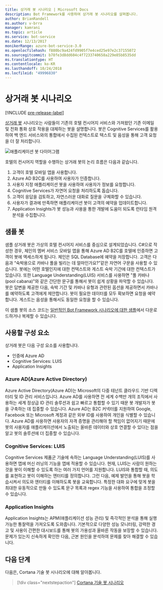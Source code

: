 ```yaml
---
title: 상거래 봇 시나리오 | Microsoft Docs
description: Bot Framework를 사용하여 상거래 봇 시나리오를 살펴봅니다.
author: BrianRandell
ms.author: v-brra
manager: kamrani
ms.topic: article
ms.service: bot-service
ms.date: 12/13/2017
monikerRange: azure-bot-service-3.0
ms.openlocfilehash: f880bc9a424fd9905f7e4ced25e97e2c37155072
ms.sourcegitcommit: b78fe3d8dd604c4f7233740658a229e85b8535dd
ms.translationtype: HT
ms.contentlocale: ko-KR
ms.lasthandoff: 10/24/2018
ms.locfileid: "49996830"
---
```

# <a name="commerce-bot-scenario"></a>상거래 봇 시나리오

[!INCLUDE [pre-release-label](includes/pre-release-label-v3.md)]

[상거래 봇](bot-service-scenario-commerce.md) 시나리오는 사람들이 기존의 호텔 컨시어지 서비스와 가져왔던 기존 이메일 및 전화 통화 상호 작용을 대체하는 봇을 설명합니다. 봇은 Cognitive Services를 활용하여 백 엔드 서비스와의 통합에서 수집된 컨텍스트로 텍스트 및 음성을 통해 고객 요청을 더 잘 처리합니다.

![애플리케이션 봇 다이어그램](~/media/scenarios/bot-service-scenario-commerce-bot.png)

호텔의 컨시어지 역할을 수행하는 상거래 봇의 논리 흐름은 다음과 같습니다.

1. 고객이 호텔 모바일 앱을 사용합니다.
2. Azure AD B2C를 사용하여 사용자가 인증합니다.
3. 사용자 지정 애플리케이션 봇을 사용하여 사용자가 정보를 요청합니다. 
4. Cognitive Services가 자연어 요청을 처리하도록 돕습니다.
5. 고객이 응답을 검토하고, 자연스러운 대화로 질문을 구체화할 수 있습니다.
6. 사용자가 결과에 만족하면 애플리케이션 봇이 고객의 예약을 업데이트합니다.
7. Application Insights가 봇 성능과 사용을 통한 개발에 도움이 되도록 런타임 원격 분석을 수집합니다.

## <a name="sample-bot"></a>샘플 봇
샘플 상거래 봇은 가상의 호텔 컨시어지 서비스를 중심으로 설계되었습니다. C#으로 작성한 경우, 체인의 멤버 서비스 모바일 앱을 통해 Azure AD B2C를 호텔에 인증하면 고객이 봇에 액세스하게 됩니다. 체인은 SQL Database에 예약을 저장합니다. 고객은 다음과 “숙박용으로 카바나 풀을 빌리는 데 얼마인가요?”같은 자연어 구문을 사용할 수 있습니다. 봇에는 어떤 호텔인지에 대한 컨텍스트와 게스트 숙박 기간에 대한 컨텍스트가 있습니다. 또한 Language Understanding(LUIS) 서비스를 사용하면 "풀 카바나(pool cabana)"와 같은 간단한 문구를 통해서 봇이 쉽게 상황을 파악할 수 있습니다. 봇은 답변을 제공한 다음, 숙박 기간 및 카바나 유형과 관련된 옵션을 제공하면서 카바나를 예약하도록 고객에게 제안합니다. 봇이 필요한 데이터를 모두 확보하면 요청을 예약합니다. 게스트는 음성을 통해서도 동일한 요청을 할 수 있습니다.

이 샘플 봇의 소스 코드는 [일반적인 Bot Framework 시나리오에 대한 샘플](https://aka.ms/bot/scenarios)에서 다운로드하거나 복제할 수 있습니다.

## <a name="components-youll-use"></a>사용할 구성 요소
상거래 봇은 다음 구성 요소를 사용합니다.
-   인증에 Azure AD
-   Cognitive Services: LUIS
-   Application Insights

### <a name="azure-active-directory-azure-ad"></a>Azure AD(Azure Active Directory)
Azure Active Directory(Azure AD)는 Microsoft의 다중 테넌트 클라우드 기반 디렉터리 및 ID 관리 서비스입니다. Azure AD를 사용하면 전 세계 수백만 개의 조직에서 사용하는 세계 정상급 ID 관리 솔루션과 쉽고 빠르고 통합할 수 있기 때문 봇 개발자가 봇을 구축하는 데 집중할 수 있습니다. Azure AD는 B2C 커넥터를 지원하여 Google, Facebook 또는 Microsoft 계정과 같은 외부 ID를 사용하여 개인을 식별할 수 있습니다. Azure AD를 사용하면 사용자의 자격 증명을 관리해야 할 책임이 없어지기 때문에 봇의 사용자를 애플리케이션에서 노출되는 올바른 데이터와 상호 연결할 수 있다는 점을 알고 봇의 솔루션에 더 집중할 수 있습니다.

### <a name="cognitive-services-luis"></a>Cognitive Services: LUIS
Cognitive Services 제품군 기술에 속하는 Language Understanding(LUIS)를 사용하면 앱에 머신 러닝의 기능을 앱에 적용할 수 있습니다. 현재, LUIS는 사람이 원하는 것을 봇이 이해할 수 있도록 하는 여러 가지 언어를 지원합니다. LUIS와 통합할 때, 의도를 표현하고 봇이 이해하는 엔터티를 정의합니다. 그런 다음, 예제 발언을 통해 봇을 학습시켜서 의도와 엔터티를 이해하도록 봇을 교육합니다. 특정한 대화 요구에 맞게 봇을 최대한 유동적으로 만들 수 있도록 문구 목록과 regex 기능을 사용하여 통합을 조정할 수 있습니다.

### <a name="application-insights"></a>Application Insights
Application Insights는 APM(애플리케이션 성능 관리) 및 즉각적인 분석을 통해 실행 가능한 통찰력을 가져오도록 도와줍니다. 기본적으로 다양한 성능 모니터링, 강력한 경고 및 사용이 간편한 대시보드를 통해 봇의 가용성과 올바른 작동을 보장할 수 있습니다. 문제가 있는지 신속하게 확인한 다음, 근본 원인을 분석하여 문제를 찾아 해결할 수 있습니다.

## <a name="next-steps"></a>다음 단계
다음은, Cortana 기술 봇 시나리오에 대해 알아봅니다.

> [!div class="nextstepaction"]
> [Cortana 기술 봇 시나리오](bot-service-scenario-cortana-skill.md)
